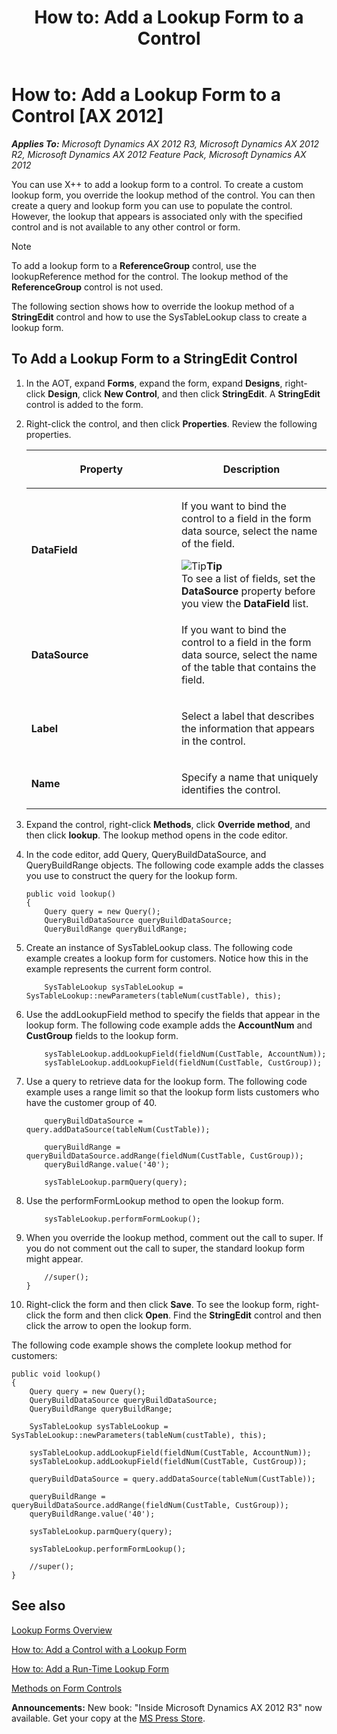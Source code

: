 ﻿---
title: 'How to: Add a Lookup Form to a Control'
TOCTitle: 'How to: Add a Lookup Form to a Control'
ms:assetid: 67fa4464-b782-4c62-a09b-0124a2076b28
ms:mtpsurl: https://msdn.microsoft.com/en-us/library/Hh185372(v=AX.60)
ms:contentKeyID: 35589744
ms.date: 05/18/2015
mtps_version: v=AX.60
---

# How to: Add a Lookup Form to a Control [AX 2012]


_**Applies To:** Microsoft Dynamics AX 2012 R3, Microsoft Dynamics AX 2012 R2, Microsoft Dynamics AX 2012 Feature Pack, Microsoft Dynamics AX 2012_

You can use X++ to add a lookup form to a control. To create a custom lookup form, you override the lookup method of the control. You can then create a query and lookup form you can use to populate the control. However, the lookup that appears is associated only with the specified control and is not available to any other control or form.


> [!NOTE]
> <P>To add a lookup form to a <STRONG>ReferenceGroup</STRONG> control, use the lookupReference method for the control. The lookup method of the <STRONG>ReferenceGroup</STRONG> control is not used.</P>



The following section shows how to override the lookup method of a **StringEdit** control and how to use the SysTableLookup class to create a lookup form.

## To Add a Lookup Form to a StringEdit Control

1.  In the AOT, expand **Forms**, expand the form, expand **Designs**, right-click **Design**, click **New Control**, and then click **StringEdit**. A **StringEdit** control is added to the form.

2.  Right-click the control, and then click **Properties**. Review the following properties.
    
    <table>
    <colgroup>
    <col style="width: 50%" />
    <col style="width: 50%" />
    </colgroup>
    <thead>
    <tr class="header">
    <th><p>Property</p></th>
    <th><p>Description</p></th>
    </tr>
    </thead>
    <tbody>
    <tr class="odd">
    <td><p><strong>DataField</strong></p></td>
    <td><p>If you want to bind the control to a field in the form data source, select the name of the field.</p>
    <div class="mtps-table">
    <div class="mtps-row">
    <img src="images/Aa589339.alert_note(en-us,AX.60).gif" title="Tip" alt="Tip" class="note" /><strong>Tip</strong>
    </div>
    <div class="mtps-row">
    To see a list of fields, set the <strong>DataSource</strong> property before you view the <strong>DataField</strong> list.
    </div>
    </div></td>
    </tr>
    <tr class="even">
    <td><p><strong>DataSource</strong></p></td>
    <td><p>If you want to bind the control to a field in the form data source, select the name of the table that contains the field.</p></td>
    </tr>
    <tr class="odd">
    <td><p><strong>Label</strong></p></td>
    <td><p>Select a label that describes the information that appears in the control.</p></td>
    </tr>
    <tr class="even">
    <td><p><strong>Name</strong></p></td>
    <td><p>Specify a name that uniquely identifies the control.</p></td>
    </tr>
    </tbody>
    </table>


3.  Expand the control, right-click **Methods**, click **Override method**, and then click **lookup**. The lookup method opens in the code editor.

4.  In the code editor, add Query, QueryBuildDataSource, and QueryBuildRange objects. The following code example adds the classes you use to construct the query for the lookup form.
    
        public void lookup()
        {
            Query query = new Query();
            QueryBuildDataSource queryBuildDataSource;
            QueryBuildRange queryBuildRange; 

5.  Create an instance of SysTableLookup class. The following code example creates a lookup form for customers. Notice how this in the example represents the current form control.
    
    ``` 
        SysTableLookup sysTableLookup = SysTableLookup::newParameters(tableNum(custTable), this); 
    ```

6.  Use the addLookupField method to specify the fields that appear in the lookup form. The following code example adds the **AccountNum** and **CustGroup** fields to the lookup form.
    
    ``` 
        sysTableLookup.addLookupField(fieldNum(CustTable, AccountNum));
        sysTableLookup.addLookupField(fieldNum(CustTable, CustGroup)); 
    ```

7.  Use a query to retrieve data for the lookup form. The following code example uses a range limit so that the lookup form lists customers who have the customer group of 40.
    
    ``` 
        queryBuildDataSource = query.addDataSource(tableNum(CustTable));
    
        queryBuildRange = queryBuildDataSource.addRange(fieldNum(CustTable, CustGroup));
        queryBuildRange.value('40');
    
        sysTableLookup.parmQuery(query);
    ```

8.  Use the performFormLookup method to open the lookup form.
    
    ``` 
        sysTableLookup.performFormLookup();
    ```

9.  When you override the lookup method, comment out the call to super. If you do not comment out the call to super, the standard lookup form might appear.
    
    ``` 
        //super();
    }
    ```

10. Right-click the form and then click **Save**. To see the lookup form, right-click the form and then click **Open**. Find the **StringEdit** control and then click the arrow to open the lookup form.

The following code example shows the complete lookup method for customers:

    public void lookup()
    {
        Query query = new Query();
        QueryBuildDataSource queryBuildDataSource;
        QueryBuildRange queryBuildRange; 
    
        SysTableLookup sysTableLookup = SysTableLookup::newParameters(tableNum(custTable), this); 
    
        sysTableLookup.addLookupField(fieldNum(CustTable, AccountNum));
        sysTableLookup.addLookupField(fieldNum(CustTable, CustGroup)); 
    
        queryBuildDataSource = query.addDataSource(tableNum(CustTable));
    
        queryBuildRange = queryBuildDataSource.addRange(fieldNum(CustTable, CustGroup));
        queryBuildRange.value('40');
    
        sysTableLookup.parmQuery(query);
    
        sysTableLookup.performFormLookup();
    
        //super();
    }

## See also

[Lookup Forms Overview](lookup-forms-overview.md)

[How to: Add a Control with a Lookup Form](how-to-add-a-control-with-a-lookup-form.md)

[How to: Add a Run-Time Lookup Form](how-to-add-a-run-time-lookup-form.md)

[Methods on Form Controls](methods-on-form-controls.md)

  
**Announcements:** New book: "Inside Microsoft Dynamics AX 2012 R3" now available. Get your copy at the [MS Press Store](https://www.microsoftpressstore.com/store/inside-microsoft-dynamics-ax-2012-r3-9780735685109).


